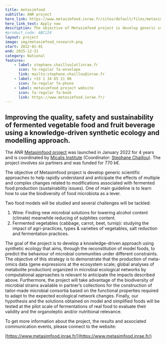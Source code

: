 ```yaml
---
title: metasimfood
subtitle: ANR project
hero_link: https://www.metasimfood.inrae.fr/sites/default/files/metasimfood/documents/INRAE-Postdoctoral-Offer-Synthetic-Ecology-2023_final.pdf
hero_link_text: Apply now
description: The objective of Metasimfood project is develop generic scientific approaches to help rapidly understand and anticipate the effects of multiple and complex changes related to modifications associated with fermented food production (sustainability issues).
#product_code: ABC124
layout: project
image: img/metasimfood_research.png
start: 2022-01-01
end: 2025-12-31
category: National
features:
    - label: stephane.chaillou[at]inrae.fr
      icon: fa-regular fa-envelope
      link: mailto:stephane.chaillou@inrae.fr
    - label: +33 1 34 65 21 06
      icon: fa-regular fa-phone
    - label: metasimfood project website
      icon: fa-regular fa-book
      link: https://www.metasimfood.inrae.fr/
---
```


## Improving the quality, safety and sustainability of fermented vegetable food and fruit beverage using a knowledge-driven synthetic ecology and modelling approach.

The ANR [Metasimfood project](https://www.metasimfood.inrae.fr/) was launched in January 2022 for 4 years and is coordinated by [Micalis Institute](https://www.micalis.fr/micalis_eng/) (Coordinator: [Stephane Chaillou](https://www.linkedin.com/in/stephanechaillou/)). The project involves six partners and was funded for 770 k€.

The objective of Metasimfood project is develop generic scientific approaches to help rapidly understand and anticipate the effects of multiple and complex changes related to modifications associated with fermented food production (sustainability issues). One of main guideline is to learn how to use the biodiversity of food microbiota as a lever.


Two food models will be studied and several challenges will be tackled:

1. Wine: Finding new microbial solutions for lowering alcohol content (climate) meanwhile reducing of sulphites content.
2. Fermented vegetables (cabbage, carrot, beet, turnip): studying the impact of agri-practices, types & varieties of vegetables, salt reduction and fermentation practices.

The goal of the project is to develop a knowledge-driven approach using synthetic ecology that aims, through the reconstitution of model foods, to predict the behaviour of microbial communities under different constraints. The objective of this strategy is to demonstrate that the production of meta-omics data (gene expressions at the ecosystem scale; global analyses of metabolite production) organized in microbial ecological networks by computational approaches is relevant to anticipate the impacts described above. Furthermore, the project will take advantage of the biodiversity of microbial strains available in partner’s collections for the construction of tailor-made microbial consortia based on the functional properties required to adapt to the expected ecological network changes. Finally, our hypothesis and the solutions obtained on model and simplified foods will be tested at the pilot scale of fermentations of real food to evaluate their validity and the organoleptic and/or nutritional relevance.

To get more information about the project, the results and associated communication events, please connect to the website:

[https://www.metasimfood.inrae.fr/](https://www.metasimfood.inrae.fr/)



